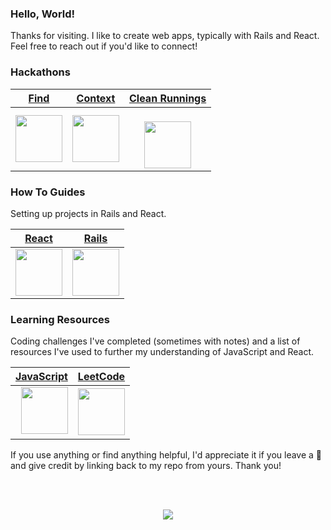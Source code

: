 ### Hello, World!

Thanks for visiting. I like to create web apps, typically with Rails and React. Feel free to reach out if you'd like to connect!

### Hackathons

| [Find](https://github.com/adrianHards/Find) | [Context](https://github.com/adrianHards/Context) | [Clean Runnings](https://github.com/sandiskolarczyk/clean-runnings) |
|------|---------|---------------|
| <a href="https://github.com/adrianHards/Find"><img src="https://hackforpeace.net/wp-content/uploads/2022/08/hfp-logo.svg" width="75" style="display: block; margin: auto;"></a> | <a href="https://github.com/adrianHards/Context"><img src="https://railshackathon.com/assets/logo-40db3df7fb921a1c743f64def8409805b0ad67179efca108b2ece831766b9bf9.svg" width="75" style="display: block; margin: auto;"></a> | &nbsp;&nbsp;&nbsp;&nbsp;&nbsp;<a href="https://github.com/sandiskolarczyk/clean-runnings"><img src="https://pbs.twimg.com/profile_images/1498241570549731328/lks7Ir_o_400x400.jpg" width="75" style="display: block; margin: auto;"></a> |

 
### How To Guides
Setting up projects in Rails and React. 

<div align="left"> 
 
| [React](https://github.com/adrianHards/react-guide) | [Rails](https://github.com/adrianHards/rails-guide) |
|------|---------|
| <a href="https://github.com/adrianHards/react-guide"><img src="https://upload.wikimedia.org/wikipedia/commons/thumb/a/a7/React-icon.svg/1920px-React-icon.svg.png" width="75"> | <a href="https://github.com/adrianHards/rails-guide"><img src="https://cdn3.iconfinder.com/data/icons/popular-services-brands-vol-2/512/ruby-on-rails-512.png" width="75"></a> | 

### Learning Resources
Coding challenges I've completed (sometimes with notes) and a list of resources I've used to further my understanding of JavaScript and React. 
 
 
| [JavaScript](https://github.com/adrianHards/frontend-resources) | [LeetCode](https://github.com/adrianHards/coding-challenges) |
|------|---------|
| &nbsp; <a href="https://github.com/adrianHards/frontend-resources"><img src="https://upload.wikimedia.org/wikipedia/commons/6/6a/JavaScript-logo.png?20120221235433" width="75"></a> | <a href="https://github.com/adrianHards/coding-challenges"><img src="https://upload.wikimedia.org/wikipedia/commons/1/19/LeetCode_logo_black.png" width="75"></a> | 

If you use anything or find anything helpful, I'd appreciate it if you leave a 🌟 and give credit by linking back to my repo from yours. Thank you!

</div>
 
<br>
 
<!-- <div align="center">

  ![JavaScript](https://img.shields.io/badge/-JavaScript-1C1E2E?style=for-the-badge&logo=javascript&logoColor=white&labelColor=3A76F0)
  ![React](https://img.shields.io/badge/-React-1C1E2E?style=for-the-badge&logo=react&logoColor=white&labelColor=3A76F0)
  ![TDD](https://img.shields.io/badge/-TDD-1C1E2E?style=for-the-badge&logo=jest&logoColor=white&labelColor=3A76F0)
  ![Ruby](https://img.shields.io/badge/-Ruby-1C1E2E?style=for-the-badge&logo=ruby&logoColor=white&labelColor=3A76F0)
  ![Rails](https://img.shields.io/badge/-Rails-1C1E2E?style=for-the-badge&logo=ruby-on-rails&logoColor=white&labelColor=3A76F0)
  ![SASS](https://img.shields.io/badge/-SASS-1C1E2E?style=for-the-badge&logo=sass&logoColor=white&labelColor=3A76F0)
  ![Tailwind](https://img.shields.io/badge/-Tailwind-1C1E2E?style=for-the-badge&logo=tailwindcss&logoColor=white&labelColor=3A76F0)
 
</div>

<br>
<br>
 
<div align="center">
<img src="https://github-readme-stats.vercel.app/api?username=adrianhards&show_icons=true&theme=radical&title_color=3A76F0&text_color=fff&icon_color=3A76F0" height="175">
</div>
  -->
<br>

<p align="center">
  <img src="https://visitor-badge.laobi.icu/badge?page_id=adrianhards" id="counter">
</p>


